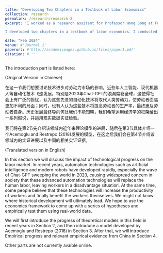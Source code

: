 ```yaml
---
title: "Developing Two Chapters in a Textbook of Labor Economics"
collection: research
permalink: /research/research-2
excerpt: 'I worked as a research assitant for Professor Hong Song at Fudan University (Jan 2024 - Feb 2024).  

I developed two chapters in a textbook of labor economics. I conducted a detailed review of literature on the impact of AI and automation technologies on the labor market, and then developed a version of Acemoglu and Restrepo’s model (2018) accessible to undergraduate students by simplifying the complicated discussions on general equilibrium, treating the capital market as exogenous, and using more economic intuition rather than math process to explain the conclusions.'

date: "Feb 2024"
venue: #'Journal 1'
paperurl: #'http://academicpages.github.io/files/paper1.pdf'
citation: # ''
---
```


The introduction part is listed here:

(Original Version in Chinese)

在这一节我们想要讨论技术进步对劳动力市场的影响。近些年人工智能、现代机器人等自动化技术飞速发展，特别是2023年Chat-GPT的浪潮席卷全球，这使得社会上有广泛的担忧，认为这些先进的自动化技术将取代人类劳动力，使劳动者面临更加不利的局面；同时，也有人认为这些技术将提高劳动者的生产率，最终惠及劳动者自身。历史发展最终导向何处我们不能知晓，我们希望运用经济学的框架给出一系列假说，并运用现实数据实证检验。

我们将在第2节先介绍该领域内近年来理论模型的进展，随后在第3节具体介绍一个Acemoglu and Restrepo (2018)发展的模型，在这之后我们会在第4节介绍该领域内的实证进展以及中国的相关实证证据。

(Translated version in English)

In this section we will discuss the impact of technological progress on the labor market. In recent years, automation technologies such as artificial intelligence and modern robots have developed rapidly, especially the wave of Chat-GPT sweeping the world in 2023, causing widespread concern in society that these advanced automation technologies will replace the human labor, leaving workers in a disadvantage situation. At the same time, some people believe that these technologies will increase the productivity of workers and finally benefit the workers themselves. We might not know where historical development will ultimately lead. We hope to use the economics framework to come up with a series of hypotheses and empirically test them using real-world data.

We will first introduce the progress of theoretical models in this field in recent years in Section 2, and then introduce a model developed by Acemoglu and Restrepo (2018) in Section 3. After that, we will introduce Empirical progress and relevant empirical evidence from China in Section 4.


Other parts are not currently avaible online.